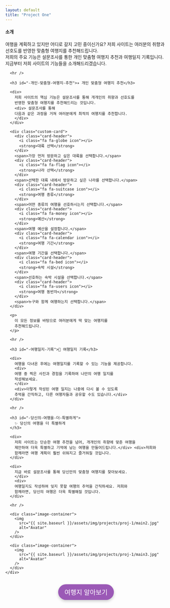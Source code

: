 ```yaml
---
layout: default
title: "Project One"
---
```


<section>
  <div class="post-container">
    <h4 class="project-title">소개</h4>
    <div class="project-load">
      <div>
        여행을 계획하고 있지만 어디로 갈지 고민 중이신가요? 저희 사이트는
        여러분의 취향과 선호도를 반영한 맞춤형 여행지를 추천해드립니다.
        <div>
        저희의 주요 기능은 설문조사를 통한 개인 맞춤형 여행지 추천과
        여행일지 기록입니다.
        <div>지금부터 저희 사이트의 기능들을
        소개해드리겠습니다.
        </div>
        </div>
      </div>

      <hr />

      <h3 id="️-개인-맞춤형-여행지-추천">✈️ 개인 맞춤형 여행지 추천</h3>

      <div>
        저희 사이트의 핵심 기능은 설문조사를 통해 개개인의 취향과 선호도를
        반영한 맞춤형 여행지를 추천해드리는 것입니다.
        <div> 설문조사를 통해
        다음과 같은 과정을 거쳐 여러분에게 최적의 여행지를 추천합니다.
        </div>
      </div>

      <div class="custom-card">
        <div class="card-header">
          <i class="fa fa-globe icon"></i>
          <strong>대륙 선택</strong>
        </div>
        <span>가장 먼저 방문하고 싶은 대륙을 선택합니다.</span>
        <div class="card-header">
          <i class="fa fa-flag icon"></i>
          <strong>나라 선택</strong>
        </div>
        <span>선택한 대륙 내에서 방문하고 싶은 나라를 선택합니다.</span>
        <div class="card-header">
          <i class="fa fa-suitcase icon"></i>
          <strong>여행 종류</strong>
        </div>
        <span>어떤 종류의 여행을 선호하시는지 선택합니다.</span>
        <div class="card-header">
          <i class="fa fa-money icon"></i>
          <strong>예산</strong>
        </div>
        <span>여행 예산을 설정합니다.</span>
        <div class="card-header">
          <i class="fa fa-calendar icon"></i>
          <strong>여행 기간</strong>
        </div>
        <span>여행 기간을 선택합니다.</span>
        <div class="card-header">
          <i class="fa fa-bed icon"></i>
          <strong>숙박 시설</strong>
        </div>
        <span>선호하는 숙박 시설을 선택합니다.</span>
        <div class="card-header">
          <i class="fa fa-users icon"></i>
          <strong>여행 동반자</strong>
        </div>
        <span>누구와 함께 여행하는지 선택합니다.</span>
      </div>

      <p>
        이 모든 정보를 바탕으로 여러분에게 딱 맞는 여행지를
        추천해드립니다.
      </p>

      <hr />

      <h3 id="-여행일지-기록">📓 여행일지 기록</h3>

      <div>
        여행을 다녀온 후에는 여행일지를 기록할 수 있는 기능을 제공합니다.
        <div>
        여행 중 찍은 사진과 경험을 기록하여 나만의 여행 일지를
        작성해보세요.
        </div>
        <div>이렇게 작성된 여행 일지는 나중에 다시 볼 수 있도록
        추억을 간직하고, 다른 여행자들과 공유할 수도 있습니다.</div>
      </div>

      <hr />

      <h3 id="-당신의-여행을-더-특별하게">
        ✨ 당신의 여행을 더 특별하게
      </h3>

      <div>
        저희 사이트는 단순한 여행 추천을 넘어, 개개인의 취향에 맞춘 여행을
        제안하여 더욱 특별하고 기억에 남는 여행을 만들어드립니다.</div> <div>저희와
        함께라면 여행 계획이 훨씬 쉬워지고 즐거워질 것입니다.
      </div>

      <div>
        지금 바로 설문조사를 통해 당신만의 맞춤형 여행지를 찾아보세요.
        </div>
        <div>
        여행일지도 작성하여 잊지 못할 여행의 추억을 간직하세요. 저희와
        함께라면, 당신의 여행은 더욱 특별해질 것입니다.
      </div>

      <hr />

      <div class="image-container">
        <img
          src="{{ site.baseurl }}/assets/img/projects/proj-1/main2.jpg"
          alt="Avatar"
        />
      </div>

      <div class="image-container">
        <img
          src="{{ site.baseurl }}/assets/img/projects/proj-1/main3.jpg"
          alt="Avatar"
        />
      </div>
    </div>

  </div>
</section>
<!-- Navigation Section -->
<nav style="text-align: center; margin-top: 30px;">
  <div style="display: inline-block; padding: 10px 20px; background-color: #9b59b6; border-radius: 25px; box-shadow: 0 4px 10px rgba(0, 0, 0, 0.2); transition: background 0.3s ease, transform 0.3s ease, box-shadow 0.3s ease;">
    <a href="{{ site.baseurl }}/survey" style="text-decoration: none; color: #fff; font-size: 20px; font-family: 'Arial', sans-serif; transition: color 0.3s ease;">여행지 알아보기</a>
  </div>
</nav>

<style>
  nav div:hover {
    background-color: #8e44ad;
    transform: scale(1.05);
    box-shadow: 0 8px 15px rgba(0, 0, 0, 0.3);
  }

  nav div a:hover {
    color: #e0e0e0;
  }
</style>
